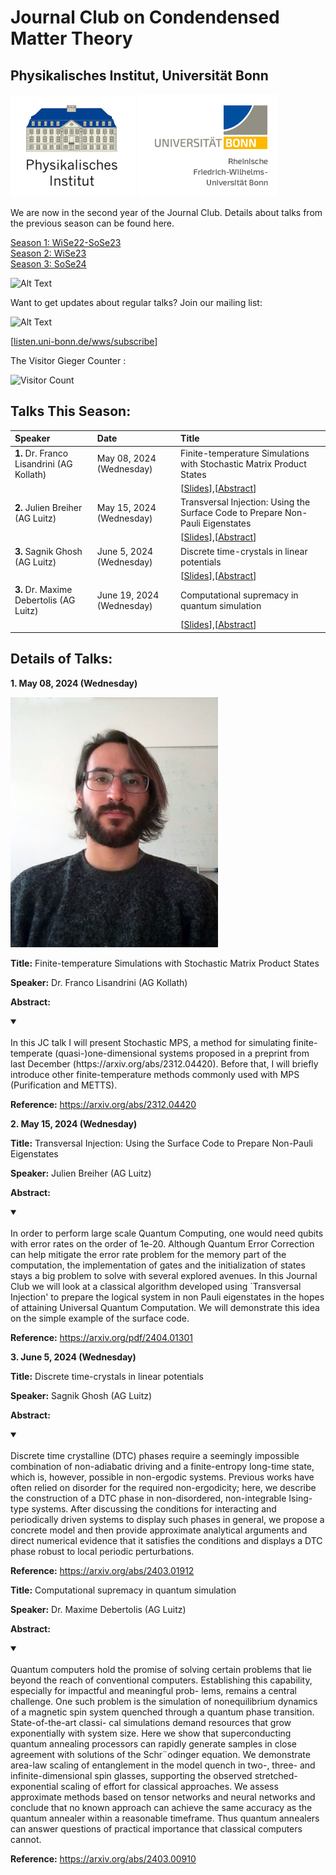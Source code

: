 # Journal Club on Condendensed Matter Theory 
## Physikalisches Institut, Universität Bonn

![Thumbnail](institutelogo.png)
![Thumbnail](logo.png)

We are now in the second year of the Journal Club. Details about talks from the previous season can be found here. 


[Season 1: WiSe22-SoSe23](https://sagnikrg.github.io/cond-mat-bonn/Season-1/)\
[Season 2: WiSe23](https://sagnikrg.github.io/cond-mat-bonn/Season-2/)\
[Season 3: SoSe24](https://sagnikrg.github.io/cond-mat-bonn/Season-3/)


![Alt Text](https://web.archive.org/web/20091027035613/http://geocities.com/sjfarthing/graphics/any_browser_computer.gif)


Want to get updates about regular talks? Join our mailing list:

![Alt Text](https://web.archive.org/web/20091026221833/http://geocities.com/supremefan/background/email.gif)


[[listen.uni-bonn.de/wws/subscribe](
https://listen.uni-bonn.de/wws/subscribe/cond-mat-bonn?previous_action=info
)]


The Visitor Gieger Counter :

![Visitor Count](https://profile-counter.glitch.me/{sagnikiiser}/count.svg)


## Talks This Season:


| Speaker           | Date    | Title |
| :---------------- | :------ | :---- |
| **1.** Dr. Franco Lisandrini (AG Kollath) | May 08, 2024 (Wednesday)| Finite-temperature Simulations with Stochastic Matrix Product States |
| | |  [[Slides](https://sagnikrg.github.io/cond-mat-bonn/Season-3/FrancoLisandrini_JC_08052024.pdf)],[[Abstract](https://sagnikrg.github.io/cond-mat-bonn/Season-3#abs_franco)] |
| **2.** Julien Breiher (AG Luitz) | May 15, 2024 (Wednesday)| Transversal Injection: Using the Surface Code to Prepare Non-Pauli Eigenstates  |
| | |  [[Slides](https://sagnikrg.github.io/cond-mat-bonn/Season-3/JulienBréhier_JC_15052024.html)],[[Abstract](https://sagnikrg.github.io/cond-mat-bonn/Season-3#abs_julien)] |
| **3.** Sagnik Ghosh (AG Luitz) | June 5, 2024 (Wednesday)| Discrete time-crystals in linear potentials  |
| | |  [[Slides](https://sagnikrg.github.io/cond-mat-bonn/Season-3/SagnikGhosh_JC_05062024.html)],[[Abstract](https://sagnikrg.github.io/cond-mat-bonn/Season-3#abs_sagnik)] |
| **3.** Dr. Maxime Debertolis (AG Luitz) | June 19, 2024 (Wednesday)| Computational supremacy in quantum simulation  |
| | |  [[Slides](https://sagnikrg.github.io/cond-mat-bonn/Season-3/MaximeDebertolis_JC_19062024.html)],[[Abstract](https://sagnikrg.github.io/cond-mat-bonn/Season-3#abs_maxime)] |







<!--| **2.**Julien Breiher (AG Luitz) ![Alt Text](https://web.archive.org/web/20090821140749im_/http://geocities.com/Heartland/Cabin/5680/Upcoming1.gif) | May 15, 2023 (Wednesday)| TBA| 
<!--| | | [[Slides](https://sagnikrg.github.io/cond-mat-bonn/Season-2/Julien_Slides.pdf)],[[Abstract](https://sagnikrg.github.io/cond-mat-bonn/Season-2#abs_julien)] |
 This is a comment in Markdown and it will not appear in the output. -->


## Details of Talks:


 
**1. May 08, 2024 (Wednesday)**

<img src="Franco.jpg" height="400"> 
 
**Title:**  Finite-temperature Simulations with Stochastic Matrix Product States

**Speaker:**  Dr. Franco Lisandrini (AG Kollath)

**Abstract:** 
<a name="abs_franco"></a>

<details open>
<summary> </summary>
<br>  In this JC talk I will present Stochastic MPS, a method for simulating finite-temperate (quasi-)one-dimensional systems proposed in a preprint from last December (https://arxiv.org/abs/2312.04420). Before that, I will briefly introduce other finite-temperature methods commonly used with MPS (Purification and METTS).

</details>

**Reference:** https://arxiv.org/abs/2312.04420


**2. May 15, 2024 (Wednesday)**

 
 
**Title:**  Transversal Injection: Using the Surface Code to Prepare Non-Pauli Eigenstates 

**Speaker:** Julien Breiher (AG Luitz) 

**Abstract:** 
<a name="abs_julien"></a>

<details open>
<summary> </summary>
<br>  In order to perform large scale Quantum Computing, one would need qubits with error rates on the order of 1e-20. Although Quantum Error Correction can help mitigate the error rate problem for the memory part of the computation, the implementation of gates and the initialization of states stays a big problem to solve with several explored avenues. In this Journal Club we will look at a classical algorithm developed using `Transversal Injection' to prepare the logical system in non Pauli eigenstates in the hopes of attaining Universal Quantum Computation. We will demonstrate this idea on the simple example of the surface code.
</details>

**Reference:** https://arxiv.org/pdf/2404.01301



**3. June 5, 2024 (Wednesday)**

 
**Title:**  Discrete time-crystals in linear potentials 

**Speaker:** Sagnik Ghosh (AG Luitz) 

**Abstract:** 
<a name="abs_sagnik"></a>

<details open>
<summary> </summary>
<br>  Discrete time crystalline (DTC) phases require a seemingly impossible combination of non-adiabatic driving and a finite-entropy long-time state, which is, however, possible in non-ergodic systems. Previous works have often relied on disorder for the required non-ergodicity; here, we describe the construction of a DTC phase in non-disordered, non-integrable Ising-type systems. After discussing the conditions for interacting and periodically driven systems to display such phases in general, we propose a concrete model and then provide approximate analytical arguments and direct numerical evidence that it satisfies the conditions and displays a DTC phase robust to local periodic perturbations. 
</details>

**Reference:** https://arxiv.org/abs/2403.01912


 

**Title:**  Computational supremacy in quantum simulation 

**Speaker:** Dr. Maxime Debertolis (AG Luitz) 

**Abstract:** 
<a name="abs_maxime"></a>

<details open>
<summary> </summary>
<br>  Quantum computers hold the promise of solving certain problems that lie beyond the reach of conventional computers. Establishing this capability, especially for impactful and meaningful prob- lems, remains a central challenge. One such problem is the simulation of nonequilibrium dynamics of a magnetic spin system quenched through a quantum phase transition. State-of-the-art classi- cal simulations demand resources that grow exponentially with system size. Here we show that superconducting quantum annealing processors can rapidly generate samples in close agreement with solutions of the Schr¨odinger equation. We demonstrate area-law scaling of entanglement in the model quench in two-, three- and infinite-dimensional spin glasses, supporting the observed stretched-exponential scaling of effort for classical approaches. We assess approximate methods based on tensor networks and neural networks and conclude that no known approach can achieve the same accuracy as the quantum annealer within a reasonable timeframe. Thus quantum annealers can answer questions of practical importance that classical computers cannot.
</details>

**Reference:** https://arxiv.org/abs/2403.00910




